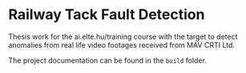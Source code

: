 # Railway Tack Fault Detection

Thesis work for the ai.elte.hu/training course with the target to detect anomalies from real life video footages received from MÁV CRTI Ltd.

The project documentation can be found in the `build` folder.
